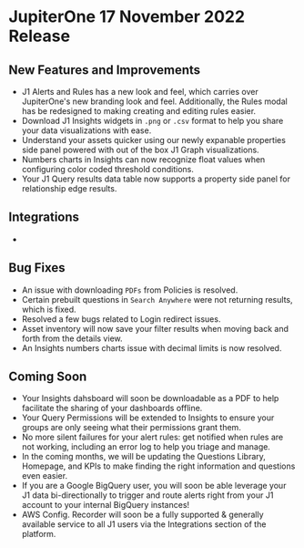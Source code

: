 # JupiterOne 17 November 2022 Release

## New Features and Improvements

-  J1 Alerts and Rules has a new look and feel, which carries over JupiterOne's new branding look and feel. Additionally, the Rules modal has be redesigned to making creating and editing rules easier. 
-  Download J1 Insights widgets in `.png` or `.csv` format to help you share your data visualizations with ease. 
-  Understand your assets quicker using our newly expanable properties side panel powered with out of the box J1 Graph visualizations. 
-  Numbers charts in Insights can now recognize float values when configuring color coded threshold conditions. 
-  Your J1 Query results data table now supports a property side panel for relationship edge results. 

## Integrations

- 

## Bug Fixes

-  An issue with downloading `PDFs` from Policies is resolved. 
-  Certain prebuilt questions in `Search Anywhere` were not returning results, which is fixed. 
-  Resolved a few bugs related to Login redirect issues. 
-  Asset inventory will now save your filter results when moving back and forth from the details view. 
-  An Insights numbers charts issue with decimal limits is now resolved.

## Coming Soon

- Your Insights dahsboard will soon be downloadable as a PDF to help facilitate the sharing of your dashboards offline. 
- Your Query Permissions will be extended to Insights to ensure your groups are only seeing what their permissions grant them. 
- No more silent failures for your alert rules: get notified when rules are not working, including an error log to help you triage and manage.
- In the coming months, we will be updating the Questions Library, Homepage, and KPIs to make finding the right information and questions even easier.
- If you are a Google BigQuery user, you will soon be able leverage your J1 data bi-directionally to trigger and route alerts right from your J1 account to your internal BigQuery instances!
- AWS Config. Recorder will soon be a fully supported & generally available service to all J1 users via the Integrations section of the platform.
